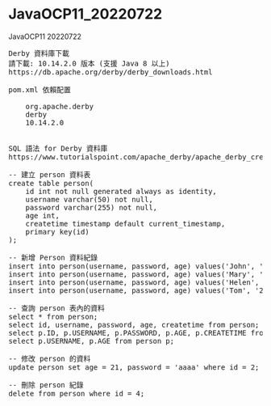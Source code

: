 # JavaOCP11_20220722
JavaOCP11 20220722
<pre>
Derby 資料庫下載
請下載: 10.14.2.0 版本 (支援 Java 8 以上)
https://db.apache.org/derby/derby_downloads.html

pom.xml 依賴配置
<dependency>
    <groupId>org.apache.derby</groupId>
    <artifactId>derby</artifactId>
    <version>10.14.2.0</version>
</dependency>

SQL 語法 for Derby 資料庫
https://www.tutorialspoint.com/apache_derby/apache_derby_create_table.htm

-- 建立 person 資料表
create table person(
    id int not null generated always as identity,
    username varchar(50) not null,
    password varchar(255) not null,
    age int,
    createtime timestamp default current_timestamp,
    primary key(id)
);

-- 新增 Person 資料紀錄
insert into person(username, password, age) values('John', '1234', 18);
insert into person(username, password, age) values('Mary', '5678', 19);
insert into person(username, password, age) values('Helen', '1111', 20);
insert into person(username, password, age) values('Tom', '2222', 17);

-- 查詢 person 表內的資料
select * from person;
select id, username, password, age, createtime from person;
select p.ID, p.USERNAME, p.PASSWORD, p.AGE, p.CREATETIME from person p;
select p.USERNAME, p.AGE from person p;

-- 修改 person 的資料
update person set age = 21, password = 'aaaa' where id = 2;

-- 刪除 person 紀錄
delete from person where id = 4;

</pre>
